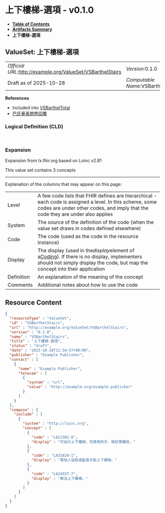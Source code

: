 # 上下樓梯-選項 - v0.1.0

* [**Table of Contents**](toc.md)
* [**Artifacts Summary**](artifacts.md)
* **上下樓梯-選項**

## ValueSet: 上下樓梯-選項 

| | |
| :--- | :--- |
| *Official URL*:http://example.org/ValueSet/VSBarthelStairs | *Version*:0.1.0 |
| Draft as of 2025-10-28 | *Computable Name*:VSBarthelStairs |

 **References** 

* Included into [VSBarthelTotal](ValueSet-VSBarthelTotal.md)
* [巴氏量表問卷回覆](StructureDefinition-BarthelQuestionnaireResponse.md)

### Logical Definition (CLD)

 

### Expansion

Expansion from tx.fhir.org based on Loinc v2.81

This value set contains 3 concepts

-------

 Explanation of the columns that may appear on this page: 

| | |
| :--- | :--- |
| Level | A few code lists that FHIR defines are hierarchical - each code is assigned a level. In this scheme, some codes are under other codes, and imply that the code they are under also applies |
| System | The source of the definition of the code (when the value set draws in codes defined elsewhere) |
| Code | The code (used as the code in the resource instance) |
| Display | The display (used in the*display*element of a[Coding](http://hl7.org/fhir/R4/datatypes.html#Coding)). If there is no display, implementers should not simply display the code, but map the concept into their application |
| Definition | An explanation of the meaning of the concept |
| Comments | Additional notes about how to use the code |



## Resource Content

```json
{
  "resourceType" : "ValueSet",
  "id" : "VSBarthelStairs",
  "url" : "http://example.org/ValueSet/VSBarthelStairs",
  "version" : "0.1.0",
  "name" : "VSBarthelStairs",
  "title" : "上下樓梯-選項",
  "status" : "draft",
  "date" : "2025-10-28T11:34:57+08:00",
  "publisher" : "Example Publisher",
  "contact" : [
    {
      "name" : "Example Publisher",
      "telecom" : [
        {
          "system" : "url",
          "value" : "http://example.org/example-publisher"
        }
      ]
    }
  ],
  "compose" : {
    "include" : [
      {
        "system" : "http://loinc.org",
        "concept" : [
          {
            "code" : "LA12302-8",
            "display" : "可自行上下樓梯，可使用扶手、柺杖等輔具。"
          },
          {
            "code" : "LA31629-1",
            "display" : "需他人協助或監督才能上下樓梯。"
          },
          {
            "code" : "LA24937-7",
            "display" : "無法上下樓梯。"
          }
        ]
      }
    ]
  }
}

```
